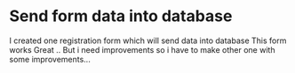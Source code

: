 # Send form data into database
I created one registration form which will send data into database This form works Great ..
But i need improvements so i have to make other one with some improvements...
